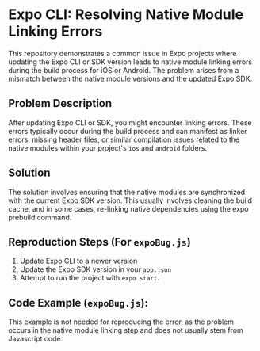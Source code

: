 # Expo CLI: Resolving Native Module Linking Errors

This repository demonstrates a common issue in Expo projects where updating the Expo CLI or SDK version leads to native module linking errors during the build process for iOS or Android.  The problem arises from a mismatch between the native module versions and the updated Expo SDK.

## Problem Description

After updating Expo CLI or SDK, you might encounter linking errors.  These errors typically occur during the build process and can manifest as linker errors, missing header files, or similar compilation issues related to the native modules within your project's `ios` and `android` folders.

## Solution

The solution involves ensuring that the native modules are synchronized with the current Expo SDK version.  This usually involves cleaning the build cache, and in some cases, re-linking native dependencies using the expo prebuild command.

## Reproduction Steps (For `expoBug.js`)

1.  Update Expo CLI to a newer version
2.  Update the Expo SDK version in your `app.json`
3.  Attempt to run the project with `expo start`.

## Code Example (`expoBug.js`):

This example is not needed for reproducing the error, as the problem occurs in the native module linking step and does not usually stem from Javascript code.